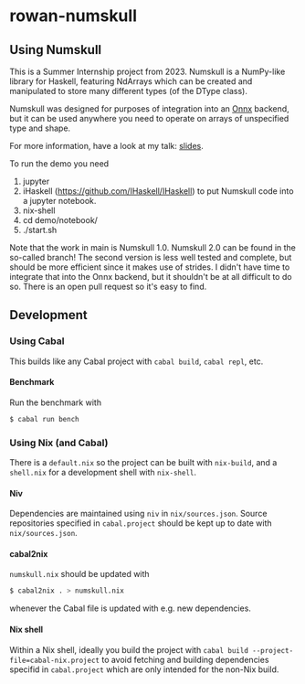 # rowan-numskull

## Using Numskull

This is a Summer Internship project from 2023. Numskull is a NumPy-like library for Haskell, featuring NdArrays which can be created and manipulated to store many different types (of the DType class). 

Numskull was designed for purposes of integration into an [Onnx](https://onnx.ai/) backend, but it can be used anywhere you need to operate on arrays of unspecified type and shape.

For more information, have a look at my talk: [slides](demo/presentation-slides.pdf).

To run the demo you need 
1) jupyter
2) iHaskell (https://github.com/IHaskell/IHaskell) to put Numskull 
code into a jupyter notebook. 
3) nix-shell
4) cd demo/notebook/
5) ./start.sh

Note that the work in main is Numskull 1.0. 
Numskull 2.0 can be found in the so-called branch! The second version is less well tested and complete, but should be more efficient since it makes use of strides. I didn't have time to integrate that into the Onnx backend, but it shouldn't be at all difficult to do so. There is an open pull request so it's easy to find.

## Development

### Using Cabal

This builds like any Cabal project with `cabal build`, `cabal repl`, etc.

#### Benchmark

Run the benchmark with

```sh
$ cabal run bench
```

### Using Nix (and Cabal)

There is a `default.nix` so the project can be built with `nix-build`, and a
`shell.nix` for a development shell with `nix-shell`.

#### Niv

Dependencies are maintained using `niv` in `nix/sources.json`.
Source repositories specified in `cabal.project` should be kept up to date with
`nix/sources.json`.

#### cabal2nix

`numskull.nix` should be updated with

```sh
$ cabal2nix . > numskull.nix
```

whenever the Cabal file is updated with e.g. new dependencies.

#### Nix shell

Within a Nix shell, ideally you build the project with
`cabal build --project-file=cabal-nix.project` to avoid fetching and building
dependencies specifid in `cabal.project` which are only intended for the
non-Nix build.
